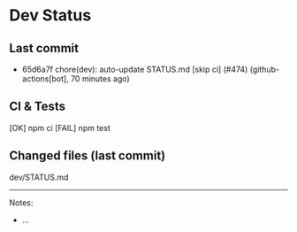 # Dev Status

## Last commit
- 65d6a7f chore(dev): auto-update STATUS.md [skip ci] (#474) (github-actions[bot], 70 minutes ago)
## CI & Tests
[OK] npm ci
[FAIL] npm test

## Changed files (last commit)
dev/STATUS.md

---
Notes:
- ...
